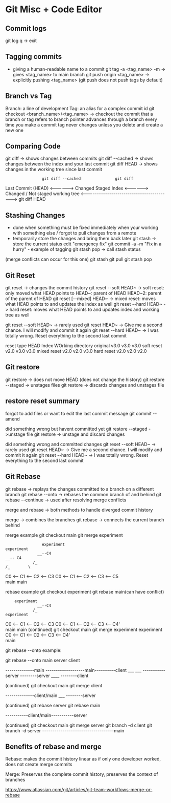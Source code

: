 # Git Misc + Code Editor

## Commit logs
git log
q -> exit

## Tagging commits
- giving a human-readable name to a commit
git tag -a <tag_name> -m <message> -> gives <tag_name> to main branch
git push origin <tag_name> -> explicitly pushing <tag_name> (git push does not push tags by default)

## Branch vs Tag
Branch: a line of development
Tag: an alias for a complex commit id
git checkout <branch_name>/<tag_name> -> checkout the commit that a branch or tag refers to
branch pointer advances through a branch every time you make a commit
tag never changes unless you delete and create a new one

## Comparing Code
git diff -> shows changes between commits
git diff --cached -> shows changes between the index and your last commit
git diff HEAD -> shows changes in the working tree since last commit

                    git diff --cached               git diff
Last Commit (HEAD) <------> Changed Staged Index <------> Changed / Not staged working tree
                    <----------------------------------------->
                                    git diff HEAD

## Stashing Changes
- done when something must be fixed immediately when your working with something else / forgot to pull changes from a remote
- temporarily store the changes and bring them back later
git stash -> store the current status
edit "emergency fix"
git commit -a -m "Fix in a hurry" - example of tagging
git stash pop -> call stash status

(merge conflicts can occur for this one)
git stash
git pull
git stash pop

## Git Reset
git reset -> changes the commit history
git reset --soft HEAD~ -> soft reset: only moved what HEAD points to
HEAD~: parent of HEAD
HEAD~2: parent of the parent of HEAD
git reset [--mixed] HEAD~ -> mixed reset: moves what HEAD points to and updates the index as well
git reset --hard HEAD~ -> hard reset: moves what HEAD points to and updates index and working tree as well

git reset --soft HEAD~ -> rarely used
git reset HEAD~ -> Give me a second chance. I will modify and commit it again
git reset --hard HEAD~ -> I was totally wrong. Reset everything to the second last commit

reset type                  HEAD                    Index               WOrking directory
original                    v3.0                    v3.0                v3.0
soft reset                  v2.0                    v3.0                v3.0
mixed reset                       v2.0                    v2.0                v3.0
hard reset                  v2.0                    v2.0                v2.0

## Git restore
git restore -> does not move HEAD (does not change the history)
git restore --staged <file> -> unstages files
git restore <file> -> discards changes and unstages file

## restore reset summary
forgot to add files or want to edit the last commit message
    git commit --amend 

did something wrong but havent committed yet
    git restore --staged <file> ->unstage file
    git restore <file> -> unstage and discard changes

did something wrong and committed changes
    git reset --soft HEAD~ -> rarely used
    git reset HEAD~ -> Give me a second chance. I will modify and commit it again
    git reset --hard HEAD~ -> I was totally wrong. Reset everything to the second last commit

## Git Rebase
git rebase -> replays the changes committed to a branch on a different branch
git rebase --onto <newparent> <oldparent> <until> -> rebases the common branch of <oldparent> and <until> behind <newparent>
git rebase --continue -> used after resolving merge conflicts

merge and rebase -> both methods to handle diverged commit history

merge -> combines the branches
git rebase <branch> -> connects the current branch behind <branch>

merge example
git checkout main
git merge experiment

                    experiment                                                      experiment
                  __--C4                                                            __-- C4
                /_                                                                /_        \  
C0 <-- C1 <-- C2 <-- C3                                           C0 <-- C1 <-- C2 <-- C3 <-- C5   
                   main                                                                      main


rebase example
git checkout experiment
git rebase main(can have conflict)

        experiment             
                  __--C4             
                /_                                                                         experiment
C0 <-- C1 <-- C2 <-- C3                                           C0 <-- C1 <-- C2 <-- C3 <-- C4'   
                   main                                                               main
(continued)
git checkout main
git merge experiment
                        experiment
C0 <-- C1 <-- C2 <-- C3 <-- C4'  
                            main


git rebase --onto example:

git rebase --onto main server client

--------------main                                    -------------------main----------client
    \___                                                      \___
        -----------server                                         --------server
            \____
                --------client

(continued)
git checkout main
git merge client

--------------client/main
    \___
        --------server

(continued)
git rebase server
git rebase main

-----------client/main-----------server

(continued)
git checkout main
git merge server
git branch -d client
git branch -d server
-----------------------------------main


## Benefits of rebase and merge

Rebase: makes the commit history linear as if only one developer worked, does not create merge commits

Merge: Preserves the complete commit history, preserves the context of branches

https://www.atlassian.com/git/articles/git-team-workflows-merge-or-rebase